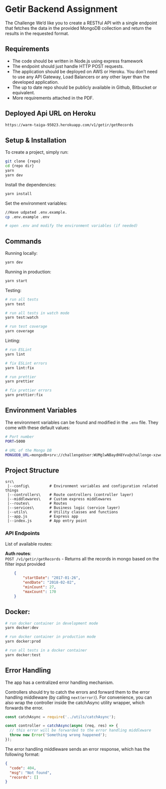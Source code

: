 # Getir Backend Assignment


The Challenge
We’d like you to create a RESTful API with a single endpoint that fetches the data in the
provided MongoDB collection and return the results in the requested format.

## Requirements
   -  The code should be written in Node.js using express framework
   - The endpoint should just handle HTTP POST requests.
   - The application should be deployed on AWS or Heroku. You don’t need to use any
   API Gateway, Load Balancers or any other layer than the developed application.
   - The up to date repo should be publicly available in Github, Bitbucket or equivalent.
   - More requirements attached in the PDF.

## Deployed Api URL on Heroku
```bash
https://warm-taiga-95023.herokuapp.com/v1/getir/getRecords
```

## Setup & Installation
To create a project, simply run:

```bash
git clone {repo}
cd {repo dir}
yarn
yarn dev
```


Install the dependencies:

```bash
yarn install
```

Set the environment variables:

```bash
//Have udpated .env.example.
cp .env.example .env

# open .env and modify the environment variables (if needed)
```

## Commands

Running locally:

```bash
yarn dev
```

Running in production:

```bash
yarn start
```

Testing:

```bash
# run all tests
yarn test

# run all tests in watch mode
yarn test:watch

# run test coverage
yarn coverage
```

Linting:

```bash
# run ESLint
yarn lint

# fix ESLint errors
yarn lint:fix

# run prettier
yarn prettier

# fix prettier errors
yarn prettier:fix
```

## Environment Variables

The environment variables can be found and modified in the `.env` file. They come with these default values:

```bash
# Port number
PORT=5000

# URL of the Mongo DB
MONGODB_URL=mongodb+srv://challengeUser:WUMglwNBaydH8Yvu@challenge-xzwqd.mongodb.net/getir-case-study?retryWrites=true

```

## Project Structure

```
src\
 |--config\         # Environment variables and configuration related things
 |--controllers\    # Route controllers (controller layer)
 |--middlewares\    # Custom express middlewares
 |--routes\         # Routes
 |--services\       # Business logic (service layer)
 |--utils\          # Utility classes and functions
 |--app.js          # Express app
 |--index.js        # App entry point
```


### API Endpoints

List of available routes:

**Auth routes**:\
`POST /v1/getir/getRecords` - Returns all the records in mongo based on the filter input provided

```json
 	{
        "startDate": "2017-01-26",
        "endDate": "2018-02-02",
        "minCount": 27,
        "maxCount": 170
  	}
```

## Docker:

```bash
# run docker container in development mode
yarn docker:dev

# run docker container in production mode
yarn docker:prod

# run all tests in a docker container
yarn docker:test
```

## Error Handling

The app has a centralized error handling mechanism.

Controllers should try to catch the errors and forward them to the error handling middleware (by calling `next(error)`). For convenience, you can also wrap the controller inside the catchAsync utility wrapper, which forwards the error.

```javascript
const catchAsync = require('../utils/catchAsync');

const controller = catchAsync(async (req, res) => {
  // this error will be forwarded to the error handling middleware
  throw new Error('Something wrong happened');
});
```

The error handling middleware sends an error response, which has the following format:

```json
{
  "code": 404,
  "msg": "Not found",
  "records": []
}
```

